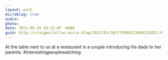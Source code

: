 ```yaml
---
layout: post
microblog: true
audio: 
photo: 
date: 2011-05-29 18:31:07 -0600
guid: http://craigmcclellan.micro.blog/2011/05/30/t74996221806252032.html
---
```

At the table next to us at a restaurant is a couple introducing his dads to her parents. #interestingpeoplewatching

